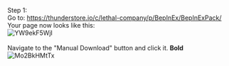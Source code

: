 Step 1: <br>
  Go to: https://thunderstore.io/c/lethal-company/p/BepInEx/BepInExPack/ <br>
  Your page now looks like this: <br>
  ![YW9ekF5WjI](https://github.com/flippedgoober/Modding-Tutorial/assets/153241240/e04e6ed9-5a1e-4652-9522-93641807c797) <br>
  <br>
  Navigate to the "Manual Download" button and click it. **Bold**
  ![Mo2BkHMtTx](https://github.com/flippedgoober/Modding-Tutorial/assets/153241240/bbe65984-a226-4541-8167-d47f1ba9bd0d)
